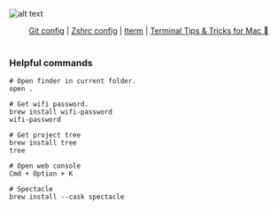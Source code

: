 
![alt text](https://newrelic.com/sites/default/files/2021-04/good-programmer-banner-final.jpg)

<p align="center">
  <a href="./.gitconfig">Git config</a> |
  <a href="./.zshrc">Zshrc config</a> |
  <a href="./iterm.md">Iterm</a> |
  <a href="./tricksMac.md">Terminal Tips & Tricks for Mac </a>
  <br><br>
  <!-- <img src="http://s.4cdn.org/image/title/105.gif"> -->
</p>

### Helpful commands

```source-shell
# Open finder in current folder.
open .

# Get wifi password.
brew install wifi-password
wifi-password

# Get project tree
brew install tree
tree

# Open web console 
Cmd + Option + K 

# Spectacle
brew install --cask spectacle
```
